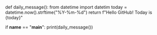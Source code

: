 
def daily_message():
    from datetime import datetim
    today = datetime.now().strftime("%Y-%m-%d")
    return f"Hello GitHub! Today is {today}"

if __name__ == "__main__":
    print(daily_message())
